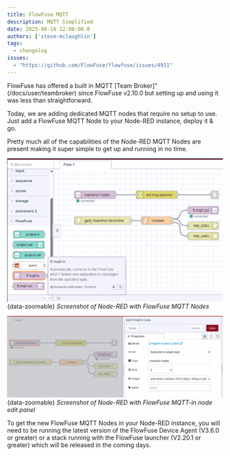 ```yaml
---
title: FlowFuse MQTT
description: MQTT Simplified
date: 2025-08-18 12:00:00.0
authors: ['steve-mclaughlin']
tags:
  - changelog
issues:
  - "https://github.com/FlowFuse/flowfuse/issues/4911"
---
```


FlowFuse has offered a built in MQTT [Team Broker]"(/docs/user/teambroker) since FlowFuse v2.10.0 but setting up and using it was less than straightforward.

Today, we are adding dedicated MQTT nodes that require no setup to use. Just add a FlowFuse MQTT Node to your Node-RED instance,
deploy it & go.

Pretty much all of the capabilities of the Node-RED MQTT Nodes are present making it super simple to get up and running in no time. 

![Screenshot of Node-RED with FlowFuse MQTT nodes](./images/mqtt-nodes-1.png){data-zoomable}
_Screenshot of Node-RED with FlowFuse MQTT Nodes_

![Screenshot of Node-RED with FlowFuse MQTT-in node edit panel](./images/mqtt-nodes-2.png){data-zoomable}
_Screenshot of Node-RED with FlowFuse MQTT-in node edit panel_

To get the new FlowFuse MQTT Nodes in your Node-RED instance, you will need to be running the latest version of the FlowFuse Device Agent (V3.6.0 or greater) or a stack running with the FlowFuse launcher (V2.20.1 or greater) which will be released in the coming days.